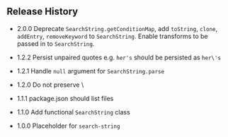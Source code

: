 ## Release History

* 2.0.0 Deprecate `SearchString.getConditionMap`, add `toString`, `clone`, `addEntry`, `removeKeyword` to `SearchString`. Enable transforms to be passed in to `SearchString`.

* 1.2.2 Persist unpaired quotes e.g. `her's` should be persisted as `her\'s`

* 1.2.1 Handle `null` argument for `SearchString.parse`

* 1.2.0 Do not preserve \\

* 1.1.1 package.json should list files

* 1.1.0 Add functional `SearchString` class

* 1.0.0 Placeholder for `search-string`

